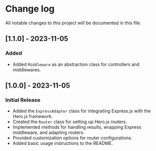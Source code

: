 # Change log

All notable changes to this project will be documented in this file.

## [1.1.0] - 2023-11-05

### Added

- Added `Middleware` as an abstraction class for controllers and middlewares.

## [1.0.0] - 2023-11-05

### Initial Release

- Added the `ExpressAdapter` class for integrating Express.js with the Hero.js framework.
- Created the `Router` class for setting up Hero.js routers.
- Implemented methods for handling results, wrapping Express middleware, and adapting routers.
- Provided customization options for router configurations.
- Added basic usage instructions to the README.
